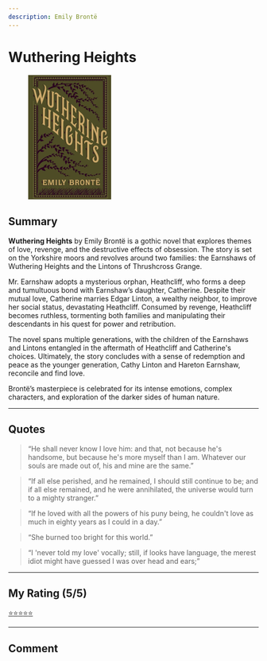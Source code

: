 ```yaml
---
description: Emily Brontë
---
```


# Wuthering Heights

<div align="left"><figure><img src="../.gitbook/assets/image.png" alt="" width="167"><figcaption></figcaption></figure></div>

## Summary

**Wuthering Heights** by Emily Brontë is a gothic novel that explores themes of love, revenge, and the destructive effects of obsession. The story is set on the Yorkshire moors and revolves around two families: the Earnshaws of Wuthering Heights and the Lintons of Thrushcross Grange.

Mr. Earnshaw adopts a mysterious orphan, Heathcliff, who forms a deep and tumultuous bond with Earnshaw’s daughter, Catherine. Despite their mutual love, Catherine marries Edgar Linton, a wealthy neighbor, to improve her social status, devastating Heathcliff. Consumed by revenge, Heathcliff becomes ruthless, tormenting both families and manipulating their descendants in his quest for power and retribution.

The novel spans multiple generations, with the children of the Earnshaws and Lintons entangled in the aftermath of Heathcliff and Catherine's choices. Ultimately, the story concludes with a sense of redemption and peace as the younger generation, Cathy Linton and Hareton Earnshaw, reconcile and find love.

Brontë’s masterpiece is celebrated for its intense emotions, complex characters, and exploration of the darker sides of human nature.

***

## Quotes

> “He shall never know I love him: and that, not because he's handsome, but because he's more myself than I am. Whatever our souls are made out of, his and mine are the same.”

> “If all else perished, and he remained, I should still continue to be; and if all else remained, and he were annihilated, the universe would turn to a mighty stranger.”

> “If he loved with all the powers of his puny being, he couldn't love as much in eighty years as I could in a day.”

> “She burned too bright for this world.”

> “I 'never told my love' vocally; still, if looks have language, the merest idiot might have guessed I was over head and ears;”

***

## My Rating (5/5)

[⭐](https://emojipedia.org/star)[⭐](https://emojipedia.org/star)[⭐](https://emojipedia.org/star)[⭐](https://emojipedia.org/star)[⭐](https://emojipedia.org/star)

***

## Comment

